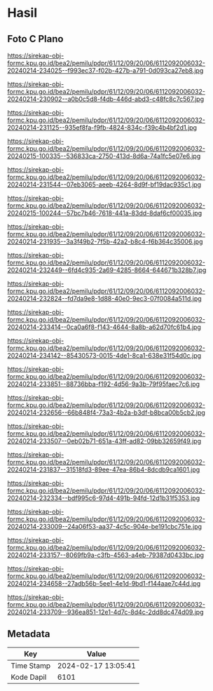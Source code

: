 # Hasil

## Foto C Plano

https://sirekap-obj-formc.kpu.go.id/bea2/pemilu/pdpr/61/12/09/20/06/6112092006032-20240214-234025--f993ec37-f02b-427b-a791-0d093ca27eb8.jpg

https://sirekap-obj-formc.kpu.go.id/bea2/pemilu/pdpr/61/12/09/20/06/6112092006032-20240214-230902--a0b0c5d8-f4db-446d-abd3-c48fc8c7c567.jpg

https://sirekap-obj-formc.kpu.go.id/bea2/pemilu/pdpr/61/12/09/20/06/6112092006032-20240214-231125--935ef8fa-f9fb-4824-834c-f39c4b4bf2d1.jpg

https://sirekap-obj-formc.kpu.go.id/bea2/pemilu/pdpr/61/12/09/20/06/6112092006032-20240215-100335--536833ca-2750-413d-8d6a-74a1fc5e07e6.jpg

https://sirekap-obj-formc.kpu.go.id/bea2/pemilu/pdpr/61/12/09/20/06/6112092006032-20240214-231544--07eb3065-aeeb-4264-8d9f-bf19dac935c1.jpg

https://sirekap-obj-formc.kpu.go.id/bea2/pemilu/pdpr/61/12/09/20/06/6112092006032-20240215-100244--57bc7b46-7618-441a-83dd-8daf6cf00035.jpg

https://sirekap-obj-formc.kpu.go.id/bea2/pemilu/pdpr/61/12/09/20/06/6112092006032-20240214-231935--3a3f49b2-7f5b-42a2-b8c4-f6b364c35006.jpg

https://sirekap-obj-formc.kpu.go.id/bea2/pemilu/pdpr/61/12/09/20/06/6112092006032-20240214-232449--6fd4c935-2a69-4285-8664-644671b328b7.jpg

https://sirekap-obj-formc.kpu.go.id/bea2/pemilu/pdpr/61/12/09/20/06/6112092006032-20240214-232824--fd7da9e8-1d88-40e0-9ec3-07f0084a511d.jpg

https://sirekap-obj-formc.kpu.go.id/bea2/pemilu/pdpr/61/12/09/20/06/6112092006032-20240214-233414--0ca0a6f8-f143-4644-8a8b-a62d70fc61b4.jpg

https://sirekap-obj-formc.kpu.go.id/bea2/pemilu/pdpr/61/12/09/20/06/6112092006032-20240214-234142--85430573-0015-4de1-8ca1-638e31f54d0c.jpg

https://sirekap-obj-formc.kpu.go.id/bea2/pemilu/pdpr/61/12/09/20/06/6112092006032-20240214-233851--88736bba-f192-4d56-9a3b-79f95faec7c6.jpg

https://sirekap-obj-formc.kpu.go.id/bea2/pemilu/pdpr/61/12/09/20/06/6112092006032-20240214-232656--66b848f4-73a3-4b2a-b3df-b8bca00b5cb2.jpg

https://sirekap-obj-formc.kpu.go.id/bea2/pemilu/pdpr/61/12/09/20/06/6112092006032-20240214-233507--0eb02b71-651a-43ff-ad82-09bb32659f49.jpg

https://sirekap-obj-formc.kpu.go.id/bea2/pemilu/pdpr/61/12/09/20/06/6112092006032-20240214-231837--31518fd3-89ee-47ea-86b4-8dcdb9ca1601.jpg

https://sirekap-obj-formc.kpu.go.id/bea2/pemilu/pdpr/61/12/09/20/06/6112092006032-20240214-232334--bdf995c6-97d4-491b-94fd-12d1b31f5353.jpg

https://sirekap-obj-formc.kpu.go.id/bea2/pemilu/pdpr/61/12/09/20/06/6112092006032-20240214-233009--24a06f53-aa37-4c5c-904e-be191cbc751e.jpg

https://sirekap-obj-formc.kpu.go.id/bea2/pemilu/pdpr/61/12/09/20/06/6112092006032-20240214-233157--8069fb9a-c3fb-4563-a4eb-79387d0433bc.jpg

https://sirekap-obj-formc.kpu.go.id/bea2/pemilu/pdpr/61/12/09/20/06/6112092006032-20240214-234658--27adb56b-5ee1-4e1d-9bd1-f144aae7c44d.jpg

https://sirekap-obj-formc.kpu.go.id/bea2/pemilu/pdpr/61/12/09/20/06/6112092006032-20240214-233709--936ea851-12e1-4d7c-8d4c-2dd8dc474d09.jpg


## Metadata

| Key        | Value               |
| ---------- | ------------------- |
| Time Stamp | 2024-02-17 13:05:41 |
| Kode Dapil | 6101                |




